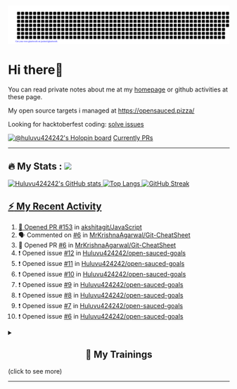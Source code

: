 ![gitartwork](gitartwork.svg)
# Hi there👋

You can read private notes about me at my [homepage](https://huluvu424242.github.io/home/) or github activities at these page.

My open source targets i managed at https://opensauced.pizza/

Looking for hacktoberfest coding: [solve issues](https://github.com/search?q=label:hacktoberfest+state:open+type:issue)

[![@huluvu424242's Holopin board](https://holopin.io/api/user/board?user=huluvu424242)](https://holopin.io/@huluvu424242)
[Currently PRs](https://hacktoberfestchecker.jenko.me/user/Huluvu424242)

---

## :fire: My Stats : <a href="https://github.com/Huluvu424242"><img src="https://img.shields.io/github/followers/Huluvu424242?label=follow&style=social" />
  
<!--p align="center"-->
<img alt="Huluvu424242's GitHub stats" src="https://github-readme-stats.vercel.app/api?username=Huluvu424242&show_icons=true&theme=vision-friendly-dark" width="33%" />
<img alt="Top Langs" src="https://github-readme-stats.vercel.app/api/top-langs/?username=Huluvu424242&layout=compact&theme=vision-friendly-dark" width="30%" />
<img alt="GitHub Streak" src="http://github-readme-streak-stats.herokuapp.com?user=Huluvu424242&theme=vision-friendly-dark&date_format=j%20M%5B%20Y%5D" width="33%" />
<!--/p-->
  
<!--script 
    type="module" 
    src='https://unpkg.com/@huluvu424242/honey-chucknorris-jokes@0.0.1/dist/honey-chucknorris-jokes/honey-chucknorris-jokes.js'>
</script>
<honey-chucknorris-jokes /-->

## :zap: My Recent Activity

<!--START_SECTION:activity-->
1. 💪 Opened PR [#153](https://github.com/akshitagit/JavaScript/pull/153) in [akshitagit/JavaScript](https://github.com/akshitagit/JavaScript)
2. 🗣 Commented on [#6](https://github.com/MrKrishnaAgarwal/Git-CheatSheet/issues/6) in [MrKrishnaAgarwal/Git-CheatSheet](https://github.com/MrKrishnaAgarwal/Git-CheatSheet)
3. 💪 Opened PR [#6](https://github.com/MrKrishnaAgarwal/Git-CheatSheet/pull/6) in [MrKrishnaAgarwal/Git-CheatSheet](https://github.com/MrKrishnaAgarwal/Git-CheatSheet)
4. ❗️ Opened issue [#12](https://github.com/Huluvu424242/open-sauced-goals/issues/12) in [Huluvu424242/open-sauced-goals](https://github.com/Huluvu424242/open-sauced-goals)
5. ❗️ Opened issue [#11](https://github.com/Huluvu424242/open-sauced-goals/issues/11) in [Huluvu424242/open-sauced-goals](https://github.com/Huluvu424242/open-sauced-goals)
6. ❗️ Opened issue [#10](https://github.com/Huluvu424242/open-sauced-goals/issues/10) in [Huluvu424242/open-sauced-goals](https://github.com/Huluvu424242/open-sauced-goals)
7. ❗️ Opened issue [#9](https://github.com/Huluvu424242/open-sauced-goals/issues/9) in [Huluvu424242/open-sauced-goals](https://github.com/Huluvu424242/open-sauced-goals)
8. ❗️ Opened issue [#8](https://github.com/Huluvu424242/open-sauced-goals/issues/8) in [Huluvu424242/open-sauced-goals](https://github.com/Huluvu424242/open-sauced-goals)
9. ❗️ Opened issue [#7](https://github.com/Huluvu424242/open-sauced-goals/issues/7) in [Huluvu424242/open-sauced-goals](https://github.com/Huluvu424242/open-sauced-goals)
10. ❗️ Opened issue [#6](https://github.com/Huluvu424242/open-sauced-goals/issues/6) in [Huluvu424242/open-sauced-goals](https://github.com/Huluvu424242/open-sauced-goals)
<!--END_SECTION:activity-->
  
  
<details>   
  <summary> <h2 align="center">🌱 My Trainings</h2> (click to see more)</summary>
  
  <a  target="_blank" href="https://www.flickr.com/photos/huluvu424242/albums/72157628149627159" title="Zertifikate"><img src="https://live.staticflickr.com/7007/6401185011_d67d8dd4e4_c.jpg" width="100%" height="10%" alt="Zertifikate"></a>
  
</details>


--- 



<!--
**Huluvu424242/huluvu424242** is a ✨ _special_ ✨ repository because its `README.md` (this file) appears on your GitHub profile.

Here are some ideas to get you started:

- 🔭 I’m currently working on ...
- 🌱 I’m currently learning ...
- 👯 I’m looking to collaborate on ...
- 🤔 I’m looking for help with ...
- 💬 Ask me about ...
- 📫 How to reach me: ...
- 😄 Pronouns: ...
- ⚡ Fun fact: ...
-->
